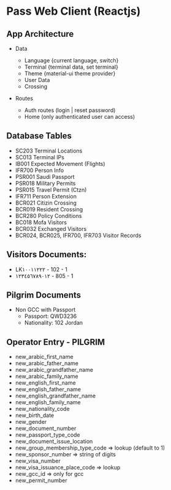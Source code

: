 # Pass Web Client (Reactjs)

## App Architecture

- Data

  - Language {current language, switch}
  - Terminal {terminal data, set terminal}
  - Theme {material-ui theme provider}
  - User Data <!-- not save to state now, only session -->
  - Crossing

- Routes
  - Auth routes (login | reset password)
  - Home (only authenticated user can access)

## Database Tables

- SC203 Terminal Locations
- SC013 Terminal IPs
- IB001 Expected Movement (Flights)
- IFR700 Person Info
- PSR001 Saudi Passport
- PSR018 Military Permits
- PSR015 Travel Permit (Ctzn)
- IFR711 Person Extension
- BCR021 Citizin Crossing
- BCR019 Resident Crossing
- BCR280 Policy Conditions
- BC018 Mofa Visitors
- BCR032 Exchanged Visitors
- BCR024, BCR025, IFR700, IFR703 Visitor Records

## Visitors Documents:

- LK١٠٠١١٢٢٢ - 102 - 1
- ١٢٣٤٥٦٧٨٩٠١٢ - 805 - 1

## Pilgrim Documents
- Non GCC with Passport
    - Passport: QWD3236
    - Nationality: 102 Jordan

## Operator Entry - PILGRIM

- new_arabic_first_name
- new_arabic_father_name
- new_arabic_grandfather_name
- new_arabic_family_name
- new_english_first_name
- new_english_father_name
- new_english_grandfather_name
- new_english_family_name
- new_nationality_code
- new_birth_date
- new_gender
- new_document_number
- new_passport_type_code
- new_document_issue_location
- new_group_membership_type_code => lookup (default to 1)
- new_sponsor_number => string of digits
- new_visa_number
- new_visa_issuance_place_code => lookup
- new_gcc_id => only for gcc
- new_permit_number
